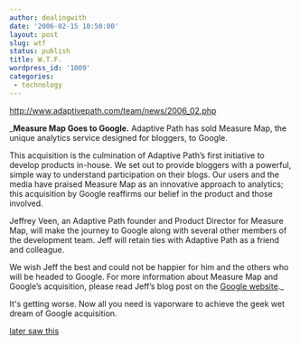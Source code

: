 ```yaml
---
author: dealingwith
date: '2006-02-15 10:50:00'
layout: post
slug: wtf
status: publish
title: W.T.F.
wordpress_id: '1009'
categories:
 - technology
---
```


http://www.adaptivepath.com/team/news/2006_02.php

_**Measure Map Goes to Google.** Adaptive Path has sold Measure Map, the
unique analytics service designed for bloggers, to Google.

This acquisition is the culmination of Adaptive Path’s first initiative to
develop products in-house. We set out to provide bloggers with a powerful,
simple way to understand participation on their blogs. Our users and the media
have praised Measure Map as an innovative approach to analytics; this
acquisition by Google reaffirms our belief in the product and those involved.

Jeffrey Veen, an Adaptive Path founder and Product Director for Measure Map,
will make the journey to Google along with several other members of the
development team. Jeff will retain ties with Adaptive Path as a friend and
colleague.

We wish Jeff the best and could not be happier for him and the others who will
be headed to Google. For more information about Measure Map and Google’s
acquisition, please read Jeff’s blog post on the [Google website][1]._

It's getting worse. Now all you need is vaporware to achieve the geek wet
dream of Google acquisition.

[later saw this][2]

   [1]: http://googleblog.blogspot.com/

   [2]: http://blog.jjg.net/weblog/2006/02/google_acquires_1.html

